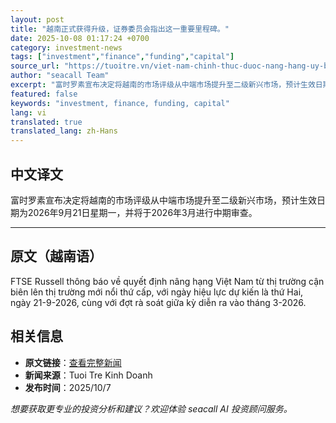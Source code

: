 ```yaml
---
layout: post
title: "越南正式获得升级，证券委员会指出这一重要里程碑。"
date: 2025-10-08 01:17:24 +0700
category: investment-news
tags: ["investment","finance","funding","capital"]
source_url: "https://tuoitre.vn/viet-nam-chinh-thuc-duoc-nang-hang-uy-ban-chung-khoan-luu-y-cot-moc-quan-trong-20251008050713053.htm"
author: "seacall Team"
excerpt: "富时罗素宣布决定将越南的市场评级从中端市场提升至二级新兴市场，预计生效日期为2026年9月21日星期一，并将于2026年3月进行中期审查。..."
featured: false
keywords: "investment, finance, funding, capital"
lang: vi
translated: true
translated_lang: zh-Hans
---
```


## 中文译文

富时罗素宣布决定将越南的市场评级从中端市场提升至二级新兴市场，预计生效日期为2026年9月21日星期一，并将于2026年3月进行中期审查。

---

## 原文（越南语）

FTSE Russell thông báo về quyết định nâng hạng Việt Nam từ thị trường cận biên lên thị trường mới nổi thứ cấp, với ngày hiệu lực dự kiến là thứ Hai, ngày 21-9-2026, cùng với đợt rà soát giữa kỳ diễn ra vào tháng 3-2026.

## 相关信息

- **原文链接**：[查看完整新闻](https://tuoitre.vn/viet-nam-chinh-thuc-duoc-nang-hang-uy-ban-chung-khoan-luu-y-cot-moc-quan-trong-20251008050713053.htm)
- **新闻来源**：Tuoi Tre Kinh Doanh
- **发布时间**：2025/10/7

*想要获取更专业的投资分析和建议？欢迎体验 seacall AI 投资顾问服务。*